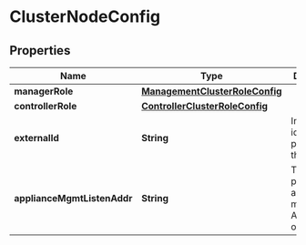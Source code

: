 # ClusterNodeConfig

## Properties
Name | Type | Description | Notes
------------ | ------------- | ------------- | -------------
**managerRole** | [**ManagementClusterRoleConfig**](ManagementClusterRoleConfig.md) |  |  [optional]
**controllerRole** | [**ControllerClusterRoleConfig**](ControllerClusterRoleConfig.md) |  |  [optional]
**externalId** | **String** | Internal identifier provided by the node |  [optional]
**applianceMgmtListenAddr** | **String** | The IP and port for the appliance management API service on this node |  [optional]
